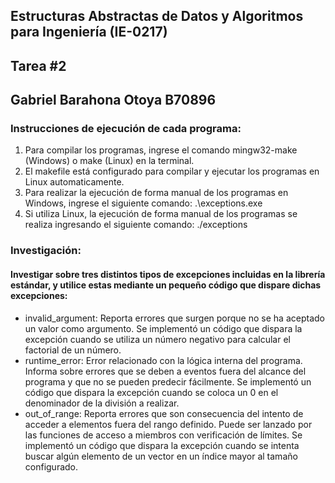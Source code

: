 ## Estructuras Abstractas de Datos y Algoritmos para Ingeniería (IE-0217)

## Tarea #2

## Gabriel Barahona Otoya B70896

### Instrucciones de ejecución de cada programa:
1. Para compilar los programas, ingrese el comando mingw32-make (Windows) o make (Linux) en la terminal.
2. El makefile está configurado para compilar y ejecutar los programas en Linux automaticamente.
3. Para realizar la ejecución de forma manual de los programas en Windows, ingrese el siguiente comando: .\exceptions.exe
4. Si utiliza Linux, la ejecución de forma manual de los programas se realiza ingresando el siguiente comando: ./exceptions

### Investigación:
#### Investigar sobre tres distintos tipos de excepciones incluidas en la librería estándar, y utilice estas mediante un pequeño código que dispare dichas excepciones:
- invalid_argument: Reporta errores que surgen porque no se ha aceptado un valor como argumento. Se implementó un código que dispara la excepción cuando se utiliza un número negativo para calcular el factorial de un número.
- runtime_error: Error relacionado con la lógica interna del programa. Informa sobre errores que se deben a eventos fuera del alcance del programa y que no se pueden predecir fácilmente. Se implementó un código que dispara la excepción cuando se coloca un 0 en el denominador de la división a realizar.
- out_of_range: Reporta errores que son consecuencia del intento de acceder a elementos fuera del rango definido. Puede ser lanzado por las funciones de acceso a miembros con verificación de límites. Se implementó un código que dispara la excepción cuando se intenta buscar algún elemento de un vector en un índice mayor al tamaño configurado.